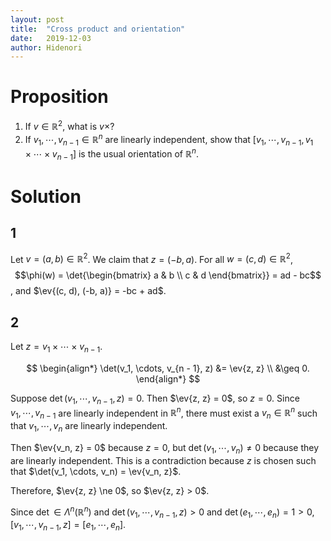 ```yaml
---
layout: post
title:  "Cross product and orientation"
date:   2019-12-03
author: Hidenori
---
```


# Proposition
1. If $v \in \mathbb{R}^2$, what is $v \times$?
1. If $v_1, \cdots, v_{n - 1} \in \mathbb{R}^n$ are linearly independent, show that $[v_1, \cdots, v_{n - 1}, v_1 \times \cdots \times v_{n - 1}]$ is the usual orientation of $\mathbb{R}^n$.

# Solution
## 1
Let $v = (a, b) \in \mathbb{R}^2$.
We claim that $z = (-b, a)$.
For all $w = (c, d) \in \mathbb{R}^2$, $$\phi(w) = \det{\begin{bmatrix} a & b \\ c & d \end{bmatrix}} = ad - bc$$, and $\ev{(c, d), (-b, a)} = -bc + ad$.

## 2
Let $z = v_1 \times \cdots \times v_{n - 1}$.

$$
\begin{align*}
  \det(v_1, \cdots, v_{n - 1}, z)
    &= \ev{z, z} \\
    &\geq 0.
\end{align*}
$$

Suppose $\det(v_1, \cdots, v_{n - 1}, z) = 0$.
Then $\ev{z, z} = 0$, so $z = 0$.
Since $v_1, \cdots, v_{n - 1}$ are linearly independent in $\mathbb{R}^n$, there must exist a $v_n \in \mathbb{R}^n$ such that $v_1, \cdots, v_n$ are linearly independent.

Then $\ev{v_n, z} = 0$ because $z = 0$, but $\det(v_1, \cdots, v_n) \ne 0$ because they are linearly independent. 
This is a contradiction because $z$ is chosen such that $\det(v_1, \cdots, v_n) = \ev{v_n, z}$.

Therefore, $\ev{z, z} \ne 0$, so $\ev{z, z} > 0$.

Since $\det \in \Lambda^n(\mathbb{R}^n)$ and $\det(v_1, \cdots, v_{n - 1}, z) > 0$ and $\det(e_1, \cdots, e_n) = 1 > 0$, $[v_1, \cdots, v_{n - 1}, z] = [e_1, \cdots, e_n]$.

